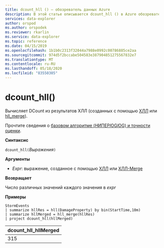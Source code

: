 ```yaml
---
title: dcount_hll () — обозреватель данных Azure
description: В этой статье описывается dcount_hll () в Azure обозреватель данных.
services: data-explorer
author: orspod
ms.author: orspodek
ms.reviewer: rkarlin
ms.service: data-explorer
ms.topic: reference
ms.date: 04/15/2019
ms.openlocfilehash: 1b1b0c2313f32044a7988e0992c00786885ce2aa
ms.sourcegitcommit: 974d5f2bccabe504583e387904851275567832e7
ms.translationtype: MT
ms.contentlocale: ru-RU
ms.lasthandoff: 05/18/2020
ms.locfileid: "83550305"
---
```

# <a name="dcount_hll"></a>dcount_hll()

Вычисляет DCount из результатов ХЛЛ (созданных с помощью [ХЛЛ](hll-aggfunction.md) или [hll_merge](hll-merge-aggfunction.md)).

Прочтите сведения о [базовом алгоритме (*H*ИПЕР*l*OG*l*OG) и точности оценки](dcount-aggfunction.md#estimation-accuracy).

**Синтаксис**

`dcount_hll(`*Выражения*`)`

**Аргументы**

* *Expr*: выражение, созданное с помощью [ХЛЛ](hll-aggfunction.md) или [ХЛЛ-Merge](hll-merge-aggfunction.md)

**Возвращает**

Число различных значений каждого значения в *expr*

**Примеры**

<!-- csl: https://help.kusto.windows.net:443/Samples -->
```kusto
StormEvents
| summarize hllRes = hll(DamageProperty) by bin(StartTime,10m)
| summarize hllMerged = hll_merge(hllRes)
| project dcount_hll(hllMerged)
```

|dcount_hll_hllMerged|
|---|
|315|
